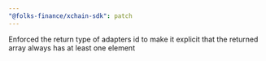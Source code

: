 ```yaml
---
"@folks-finance/xchain-sdk": patch
---
```


Enforced the return type of adapters id to make it explicit that the returned array always has at least one element
